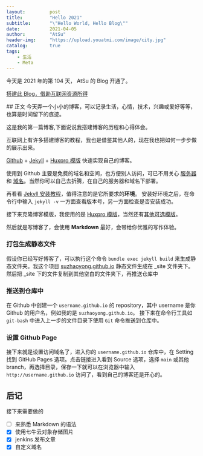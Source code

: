 ```yaml
---
layout:         post
title:          "Hello 2021"
subtitle:       "\"Hello World, Hello Blog\""
date:           2021-04-05
author:         "AtSu"
header-img:     "https://upload.youatmi.com/image/city.jpg"
catalog:        true
tags:
    - 生活
    - Meta
---
```

今天是 2021 年的第 104 天， AtSu 的 Blog 开通了。

[搭建此 Blog，借助互联网资源所得](#build)

<p id="build"></p>
## 正文
今天弄一个小小的博客，可以记录生活，心情，技术，兴趣或爱好等等，也算是时间留下的痕迹。

这是我的第一篇博客,下面说说我搭建博客的历程和心得体会。

互联网上有许多搭建博客的教程，我也是借鉴其他人的，现在我也把如何一步步做的展示出来。

[Github](https://github.com/) + [Jekyll](http://jekyllrb.com/) + [Huxpro 模版](https://github.com/Huxpro/huxpro.github.io) 快速实现自己的博客。

使用到 Github 主要是免费的域名和空间，也方便别人访问，可已不用关心 [服务器](https://zh.wikipedia.org/wiki/%E6%9C%8D%E5%8A%A1%E5%99%A8) 和 [域名](https://zh.wikipedia.org/wiki/%E5%9F%9F%E5%90%8D)。当然你可以自己去折腾，在自己的服务器和域名下部署。

再看看 [Jekyll 安装教程](https://jekyllrb.com/docs/installation/)，值得注意的是它所要求的**环境**。
安装好环境之后，在命令行中输入 `jekyll -v` 一方面查看版本号，另一方面检查是否安装成功。

接下来克隆博客模版，我使用的是 [Huxpro 模版](https://github.com/Huxpro/huxpro.github.io)，当然还有[其他可选模版](http://jekyllthemes.org/)。

然后就是写博客了，会使用 **Markdown** 最好，会带给你优雅的写作体验。
### 打包生成静态文件
假设你已经写好博客了，可以执行这个命令 `bundle exec jekyll build` 来生成静态文件夹。我这个项目 [suzhaoyong.github.io](https://github.com/suzhaoyong/suzhaoyong.github.io) 静态文件生成在 _site 文件夹下。
然后把 _site 下的文件复制到其他空白的文件夹下，再推送仓库中
### 推送到仓库中
在 Github 中创建一个 `username.github.io` 的 repository，其中 username 是你 Github 的用户名，例如我的是 `suzhaoyong.github.io`。 接下来在命令行工具如 `git-bash` 中进入上一步的文件目录下使用 `Git` 命令推送到仓库中。
### 设置 Github Page
接下来就是设置访问域名了，进入你的 `username.github.io` 仓库中，在 Setting 找到 GitHub Pages 选项。点击链接进入看到 Source 选项，选择 `main` 或其他 branch，再选择目录，保存一下就可以在浏览器中输入 `http://username.github.io` 访问了，看到自己的博客还是开心的。

## 后记
接下来需要做的
- [ ] 来熟悉 Markdown 的语法
- [x] 使用七牛云对象存储图片
- [x] jenkins 发布文章
- [x] 自定义域名